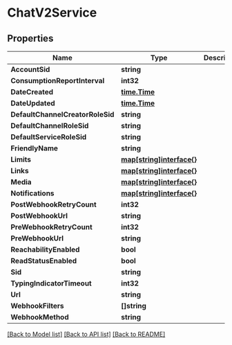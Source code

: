 # ChatV2Service

## Properties

Name | Type | Description | Notes
------------ | ------------- | ------------- | -------------
**AccountSid** | **string** |  | [optional] 
**ConsumptionReportInterval** | **int32** |  | [optional] 
**DateCreated** | [**time.Time**](time.Time.md) |  | [optional] 
**DateUpdated** | [**time.Time**](time.Time.md) |  | [optional] 
**DefaultChannelCreatorRoleSid** | **string** |  | [optional] 
**DefaultChannelRoleSid** | **string** |  | [optional] 
**DefaultServiceRoleSid** | **string** |  | [optional] 
**FriendlyName** | **string** |  | [optional] 
**Limits** | [**map[string]interface{}**](.md) |  | [optional] 
**Links** | [**map[string]interface{}**](.md) |  | [optional] 
**Media** | [**map[string]interface{}**](.md) |  | [optional] 
**Notifications** | [**map[string]interface{}**](.md) |  | [optional] 
**PostWebhookRetryCount** | **int32** |  | [optional] 
**PostWebhookUrl** | **string** |  | [optional] 
**PreWebhookRetryCount** | **int32** |  | [optional] 
**PreWebhookUrl** | **string** |  | [optional] 
**ReachabilityEnabled** | **bool** |  | [optional] 
**ReadStatusEnabled** | **bool** |  | [optional] 
**Sid** | **string** |  | [optional] 
**TypingIndicatorTimeout** | **int32** |  | [optional] 
**Url** | **string** |  | [optional] 
**WebhookFilters** | **[]string** |  | [optional] 
**WebhookMethod** | **string** |  | [optional] 

[[Back to Model list]](../README.md#documentation-for-models) [[Back to API list]](../README.md#documentation-for-api-endpoints) [[Back to README]](../README.md)


